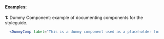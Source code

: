 #### Examples:


__1:__ Dummy Component: example of documenting components for the styleguide.

```jsx
  <DummyComp label="This is a dummy component used as a placeholder for the style guide."  /> 
```
